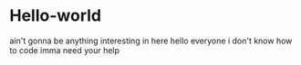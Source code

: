 # Hello-world
ain't gonna be anything interesting in here
hello everyone
i don't know how to code
imma need your help 
